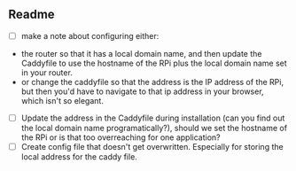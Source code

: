 ## Readme
- [ ] make a note about configuring either:
* the router so that it has a local domain name, and then update the Caddyfile to use the hostname of the RPi plus the local domain name set in your router.
* or change the caddyfile so that the address is the IP address of the RPi, but then you'd have to navigate to that ip address in your browser, which isn't so elegant.
- [ ] Update the address in the Caddyfile during installation (can you find out the local domain name programatically?), should we set the hostname of the RPi or is that too overreaching for one application?
- [ ] Create config file that doesn't get overwritten. Especially for storing the local address for the caddy file. 
